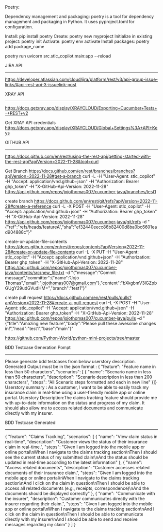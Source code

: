 Poetry: 

Dependency management and packaging:
poetry is a tool for dependency management and packaging in Python.
It uses pyproject.toml for configuration.

Install: pip install poetry
Create: poetry new myproject
Initialize in existing project: poetry init
Activate: poetry env activate
Install packages: poetry add package_name

<!-- For Bringing up the server -->
poetry run uvicorn src.stlc_copilot.main:app --reload

JIRA API
********
https://developer.atlassian.com/cloud/jira/platform/rest/v3/api-group-issue-links/#api-rest-api-3-issuelink-post

XRAY API
********
https://docs.getxray.app/display/XRAYCLOUD/Exporting+Cucumber+Tests+-+REST+v2

Get XRAY API credentials
https://docs.getxray.app/display/XRAYCLOUD/Global+Settings%3A+API+Keys


GITHUB API
**********
https://docs.github.com/en/rest/using-the-rest-api/getting-started-with-the-rest-api?apiVersion=2022-11-28&tool=curl

Get Branch
https://docs.github.com/en/rest/branches/branches?apiVersion=2022-11-28#get-a-branch
curl -L -H "User-Agent: stlc_copilot" -H "Accept: application/vnd.github+json" -H "Authorization: Bearer ghp_token" -H "X-GitHub-Api-Version: 2022-11-28" https://api.github.com/repos/jojothomas007/cucumber-java/branches/test1

create branch
https://docs.github.com/en/rest/git/refs?apiVersion=2022-11-28#create-a-reference
curl -L -X POST -H "User-Agent: stlc_copilot" -H "Accept: application/vnd.github+json" -H "Authorization: Bearer ghp_token" -H "X-GitHub-Api-Version: 2022-11-28" https://api.github.com/repos/jojothomas007/cucumber-java/git/refs -d "{\"ref\":\"refs/heads/featureA\",\"sha\":\"ef32440eecc86b82400d8ba0bc6601ead904888c\"}"

create-or-update-file-contents
https://docs.github.com/en/rest/repos/contents?apiVersion=2022-11-28#create-or-update-file-contents
curl -L -X PUT -H "User-Agent: stlc_copilot" -H "Accept: application/vnd.github+json" -H "Authorization: Bearer ghp_token" -H "X-GitHub-Api-Version: 2022-11-28" https://api.github.com/repos/jojothomas007/cucumber-java/contents/src/new_file.txt -d "{\"message\":\"Commit message\",\"committer\":{\"name\":\"Jojo Thomas\",\"email\":\"jojothomas007@gmail.com\"},\"content\":\"bXkgbmV3IGZpbGUgY29udGVudHM=\",\"branch\":\"test1\"}"

create pull request
https://docs.github.com/en/rest/pulls/pulls?apiVersion=2022-11-28#create-a-pull-request
curl -L -X POST -H "User-Agent: stlc_copilot" -H "Accept: application/vnd.github+json" -H "Authorization: Bearer ghp_token" -H "X-GitHub-Api-Version: 2022-11-28" https://api.github.com/repos/jojothomas007/cucumber-java/pulls -d "{\"title\":\"Amazing new feature\",\"body\":\"Please pull these awesome changes in!\",\"head\":\"test1\",\"base\":\"main\"}"


https://github.com/Python-World/python-mini-projects/tree/master



BDD Testcase Generation Pompt
*****************************
Please generate bdd testcases from below userstory description. Generated Output must be in the json format : { "feature": "Feature name in less than 50 characters", "scenarios": [ { "name": "Scenario name in less than 50 characters", "description": "Scenario description in less than 200 characters", "steps": "All Scenario steps formatted and each in new line" }]} Userstory summary : As a customer, I want to be able to easily track my insurance claim in real-time using a user-friendly mobile app or online portal. Userstory Description:The claims tracking feature should provide me with up-to-date information on the status and progress of my claim. It should also allow me to access related documents and communicate directly with my insurer.

BDD Testcase Generated
**********************
{
    "feature": "Claims Tracking",
    "scenarios": [
        {
            "name": "View claim status in real-time",
            "description": "Customer views the status of their insurance claim in real-time.",
            "steps": "Given I am logged into the mobile app or online portal\nWhen I navigate to the claims tracking section\nThen I should see the current status of my submitted claim\nAnd the status should be updated in real-time according to the latest information"
        },
        {
            "name": "Access related documents",
            "description": "Customer accesses related documents of their insurance claim.",
            "steps": "Given I am logged into the mobile app or online portal\nWhen I navigate to the claims tracking section\nAnd I click on the claim in question\nThen I should be able to access all related documents (e.g., receipts, correspondence)\nAnd the documents should be displayed correctly"
        },
        {
            "name": "Communicate with the insurer",
            "description": "Customer communicates directly with the insurer regarding their claim.",
            "steps": "Given I am logged into the mobile app or online portal\nWhen I navigate to the claims tracking section\nAnd I click on the claim in question\nThen I should be able to communicate directly with my insurer\nAnd I should be able to send and receive messages regarding my claim"
        }
    ]
}
